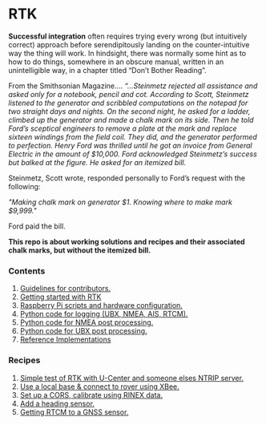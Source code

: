 # RTK
**Successful integration** often requires trying every wrong (but intuitively correct) approach before serendipitously landing on the counter-intuitive way the thing will work. In hindsight, there was normally some hint as to how to do things, somewhere in an obscure manual, written in an unintelligible way, in a chapter titled “Don’t Bother Reading”.

From the Smithsonian Magazine….
*“...Steinmetz rejected all assistance and asked only for a notebook, pencil and cot. According to Scott, Steinmetz listened to the generator and scribbled computations on the notepad for two straight days and nights. On the second night, he asked for a ladder, climbed up the generator and made a chalk mark on its side. Then he told Ford’s sceptical engineers to remove a plate at the mark and replace sixteen windings from the field coil. They did, and the generator performed to perfection. Henry Ford was thrilled until he got an invoice from General Electric in the amount of $10,000. Ford acknowledged Steinmetz’s success but balked at the figure. He asked for an itemized bill.*

Steinmetz, Scott wrote, responded personally to Ford’s request with the following:

*"Making chalk mark on generator $1. 
Knowing where to make mark $9,999."*

Ford paid the bill.

__This repo is about working solutions and recipes and their associated chalk marks, but without the itemized bill.__

### Contents
1. [Guidelines for contributors.](https://github.com/IOTECH-Donegal/Netiquette)
2. [Getting started with RTK](https://github.com/IOTECH-Donegal/RTK/blob/main/docs/gettingstarted.md)
3. [Raspberry Pi scripts and hardware configuration.](https://github.com/IOTECH-Donegal/Raspbian)
4. [Python code for logging (UBX, NMEA, AIS, RTCM).](https://github.com/IOTECH-Donegal/Logger21)
5. [Python code for NMEA post processing.](https://github.com/IOTECH-Donegal/NMEAPostProcessor)
6. [Python code for UBX post processing.](https://github.com/IOTECH-Donegal/UBlox)
7. [Reference Implementations](https://github.com/IOTECH-Donegal/RTK/blob/main/docs/reference_implementation.md)

### Recipes
1. [Simple test of RTK with U-Center and someone elses NTRIP server.](https://github.com/IOTECH-Donegal/RTK/tree/main/Recipe1/readme.md)
2. [Use a local base & connect to rover using XBee.](https://github.com/IOTECH-Donegal/RTK/tree/main/Recipe2/readme.md)
3. [Set up a CORS, calibrate using RINEX data.](https://github.com/IOTECH-Donegal/RTK/tree/main/Recipe3/readme.md)
4. [Add a heading sensor.](https://github.com/IOTECH-Donegal/RTK/tree/main/Recipe4/readme.md)
5. [Getting RTCM to a GNSS sensor.](https://github.com/IOTECH-Donegal/RTK/tree/main/Recipe5/readme.md)

